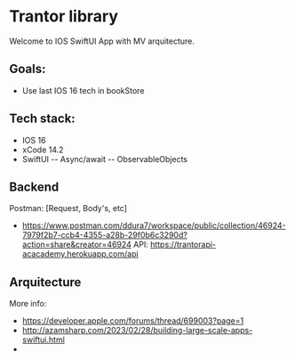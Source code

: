 #  Trantor library


Welcome to IOS SwiftUI App with MV arquitecture.

## Goals:
- Use last IOS 16 tech in bookStore

## Tech stack:
- IOS 16
- xCode 14.2
- SwiftUI 
-- Async/await
-- ObservableObjects

## Backend
Postman: [Request, Body's, etc] 
- https://www.postman.com/ddura7/workspace/public/collection/46924-7979f2b7-ccb4-4355-a28b-29f0b6c3290d?action=share&creator=46924
API: https://trantorapi-acacademy.herokuapp.com/api

## Arquitecture

More info:
- https://developer.apple.com/forums/thread/699003?page=1
- http://azamsharp.com/2023/02/28/building-large-scale-apps-swiftui.html
- 

